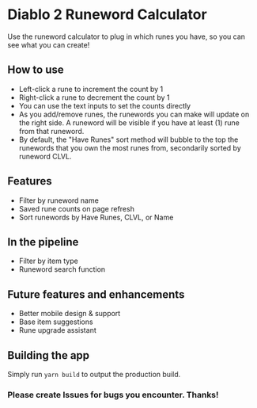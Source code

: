# Diablo 2 Runeword Calculator
Use the runeword calculator to plug in which runes you have, so you can see what you can create!

## How to use
- Left-click a rune to increment the count by 1
- Right-click a rune to decrement the count by 1
- You can use the text inputs to set the counts directly
- As you add/remove runes, the runewords you can make will update on the right side. A runeword will be visible if you have at least (1) rune from that runeword.
- By default, the "Have Runes" sort method will bubble to the top the runewords that you own the most runes from, secondarily sorted by runeword CLVL.

## Features
- Filter by runeword name
- Saved rune counts on page refresh
- Sort runewords by Have Runes, CLVL, or Name

## In the pipeline
- Filter by item type
- Runeword search function

## Future features and enhancements
- Better mobile design & support
- Base item suggestions
- Rune upgrade assistant

## Building the app
Simply run `yarn build` to output the production build.

### Please create Issues for bugs you encounter. Thanks!